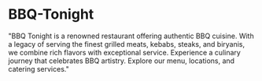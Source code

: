 # BBQ-Tonight
"BBQ Tonight is a renowned restaurant offering authentic BBQ cuisine. With a legacy of serving the finest grilled meats, kebabs, steaks, and biryanis, we combine rich flavors with exceptional service. Experience a culinary journey that celebrates BBQ artistry. Explore our menu, locations, and catering services."
